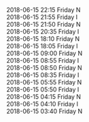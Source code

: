 2018-06-15 22:15 Friday  N  
2018-06-15 21:55 Friday  I  
2018-06-15 21:50 Friday  N  
2018-06-15 20:35 Friday  I  
2018-06-15 18:10 Friday  N  
2018-06-15 18:05 Friday  I  
2018-06-15 09:00 Friday  N  
2018-06-15 08:55 Friday  I  
2018-06-15 08:50 Friday  N  
2018-06-15 08:35 Friday  I  
2018-06-15 05:55 Friday  N  
2018-06-15 05:50 Friday  I  
2018-06-15 04:15 Friday  N  
2018-06-15 04:10 Friday  I  
2018-06-15 03:40 Friday  N  
